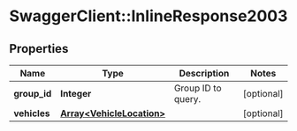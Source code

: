 # SwaggerClient::InlineResponse2003

## Properties
Name | Type | Description | Notes
------------ | ------------- | ------------- | -------------
**group_id** | **Integer** | Group ID to query. | [optional] 
**vehicles** | [**Array&lt;VehicleLocation&gt;**](VehicleLocation.md) |  | [optional] 


